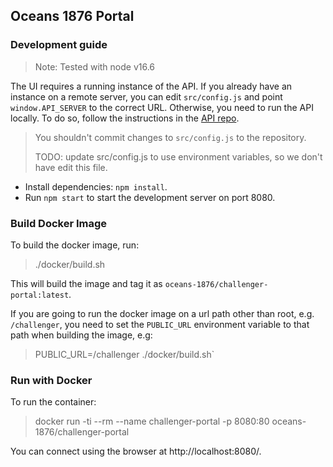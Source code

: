 ## Oceans 1876 Portal

### Development guide

> Note: Tested with node v16.6

The UI requires a running instance of the API. If you already have an instance on a remote server,
you can edit `src/config.js` and point `window.API_SERVER` to the correct URL.
Otherwise, you need to run the API locally. To do so, follow the instructions in the [API repo](https://github.com/Oceans-1876/challenger-api/blob/main/README.md).

> You shouldn't commit changes to `src/config.js` to the repository.
>
> TODO: update src/config.js to use environment variables, so we don't have edit this file.

- Install dependencies: `npm install`.
- Run `npm start` to start the development server on port 8080.

### Build Docker Image

To build the docker image, run:

> ./docker/build.sh

This will build the image and tag it as `oceans-1876/challenger-portal:latest`. 

If you are going to run the docker image on a url path other than root, e.g. `/challenger`,
you need to set the `PUBLIC_URL` environment variable to that path when building the image, e.g:

> PUBLIC_URL=/challenger ./docker/build.sh`

### Run with Docker

To run the container:

> docker run -ti --rm --name challenger-portal -p 8080:80 oceans-1876/challenger-portal

You can connect using the browser at http://localhost:8080/.
